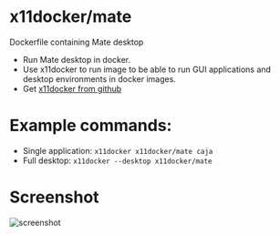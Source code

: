 # x11docker/mate

Dockerfile containing Mate desktop
 - Run Mate desktop in docker. 
 - Use x11docker to run image to be able to run GUI applications and desktop environments in docker images. 
 - Get [x11docker from github](https://github.com/mviereck/x11docker)

# Example commands: 
 - Single application: `x11docker x11docker/mate caja`
 - Full desktop: `x11docker --desktop x11docker/mate`
 
 # Screenshot
![screenshot](https://raw.githubusercontent.com/mviereck/x11docker/screenshots/screenshot-mate.png "Mate desktop running in Xnest window using x11docker")
 

